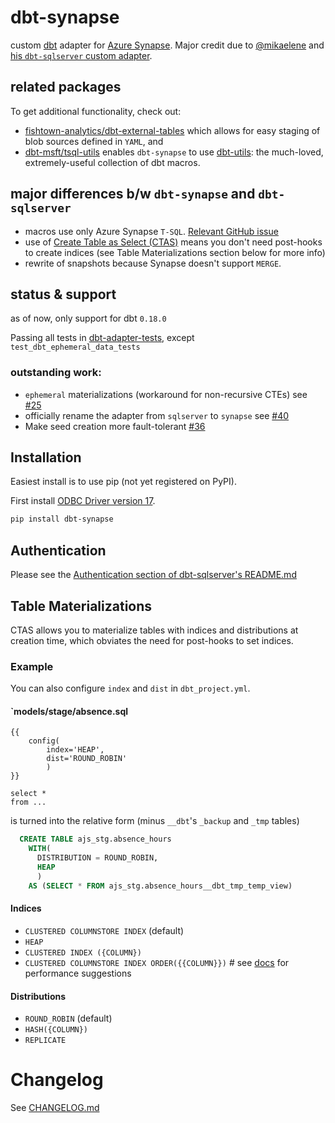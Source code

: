 # dbt-synapse

custom [dbt](https://www.getdbt.com) adapter for [Azure Synapse](https://azure.microsoft.com/en-us/services/synapse-analytics/). Major credit due to [@mikaelene](https://github.com/mikaelene) and [his `dbt-sqlserver` custom adapter](https://github.com/mikaelene/dbt-sqlserver).

## related packages
To get additional functionality, check out:
- [fishtown-analytics/dbt-external-tables](https://github.com/fishtown-analytics/dbt-external-tables) which allows for easy staging of blob sources defined in `YAML`, and
- [dbt-msft/tsql-utils](https://github.com/dbt-msft/tsql-utils) enables `dbt-synapse` to use [dbt-utils](https://github.com/fishtown-analytics/dbt-utils): the much-loved, extremely-useful collection of dbt macros.

## major differences b/w `dbt-synapse` and `dbt-sqlserver`
- macros use only Azure Synapse `T-SQL`. [Relevant GitHub issue](https://github.com/MicrosoftDocs/azure-docs/issues/55713)
- use of [Create Table as Select (CTAS)](https://docs.microsoft.com/en-us/sql/t-sql/statements/create-table-as-select-azure-sql-data-warehouse?view=aps-pdw-2016-au7) means you don't need post-hooks to create indices (see Table Materializations section below for more info)
- rewrite of snapshots because Synapse doesn't support `MERGE`.

## status & support
as of now, only support for dbt `0.18.0`

Passing all tests in [dbt-adapter-tests](https://github.com/fishtown-analytics/dbt-adapter-tests), except `test_dbt_ephemeral_data_tests`

### outstanding work:
-  `ephemeral` materializations (workaround for non-recursive CTEs) see [#25](https://github.com/dbt-msft/dbt-synapse/issues/25)
- officially rename the adapter from `sqlserver` to `synapse` see [#40](https://github.com/swanderz/dbt-synapse/pull/6)
- Make seed creation more fault-tolerant [#36](https://github.com/dbt-msft/dbt-synapse/issues/36)

## Installation
Easiest install is to use pip (not yet registered on PyPI).

First install [ODBC Driver version 17](https://www.microsoft.com/en-us/download/details.aspx?id=56567).

```bash
pip install dbt-synapse
```

## Authentication

Please see the [Authentication section of dbt-sqlserver's README.md](https://github.com/dbt-msft/dbt-sqlserver#authentication)

## Table Materializations
CTAS allows you to materialize tables with indices and distributions at creation time, which obviates the need for post-hooks to set indices.

### Example
You can also configure `index` and `dist` in `dbt_project.yml`.
#### `models/stage/absence.sql
```
{{
    config(
        index='HEAP',
        dist='ROUND_ROBIN'
        )
}}

select *
from ...
```

is turned into the relative form (minus `__dbt`'s `_backup` and `_tmp` tables)

```SQL
  CREATE TABLE ajs_stg.absence_hours
    WITH(
      DISTRIBUTION = ROUND_ROBIN,
      HEAP
      )
    AS (SELECT * FROM ajs_stg.absence_hours__dbt_tmp_temp_view)
```
#### Indices
- `CLUSTERED COLUMNSTORE INDEX` (default)
- `HEAP`
- `CLUSTERED INDEX ({COLUMN})`
- `CLUSTERED COLUMNSTORE INDEX ORDER({{COLUMN}})` # see [docs](https://docs.microsoft.com/en-us/azure/synapse-analytics/sql-data-warehouse/performance-tuning-ordered-cci) for performance suggestions
  
#### Distributions
- `ROUND_ROBIN` (default)
- `HASH({COLUMN})`
- `REPLICATE`

# Changelog

See [CHANGELOG.md](CHANGELOG.md)
